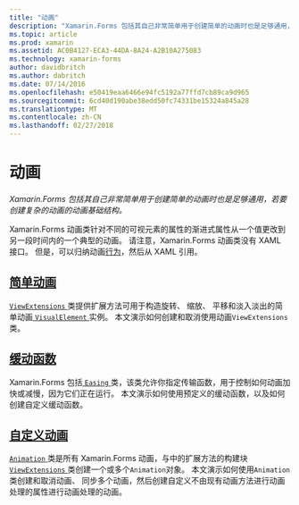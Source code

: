 ```yaml
---
title: "动画"
description: "Xamarin.Forms 包括其自己非常简单用于创建简单的动画时也是足够通用，若要创建复杂的动画的动画基础结构。"
ms.topic: article
ms.prod: xamarin
ms.assetid: AC0B4127-ECA3-44DA-8A24-A2B10A275083
ms.technology: xamarin-forms
author: davidbritch
ms.author: dabritch
ms.date: 07/14/2016
ms.openlocfilehash: e50419eaa6466e94fc5192a77ffd7cb89ca9d965
ms.sourcegitcommit: 6cd40d190abe38edd50fc74331be15324a845a28
ms.translationtype: MT
ms.contentlocale: zh-CN
ms.lasthandoff: 02/27/2018
---
```

# <a name="animation"></a>动画

_Xamarin.Forms 包括其自己非常简单用于创建简单的动画时也是足够通用，若要创建复杂的动画的动画基础结构。_

Xamarin.Forms 动画类针对不同的可视元素的属性的渐进式属性从一个值更改到另一段时间内的一个典型的动画。 请注意，Xamarin.Forms 动画类没有 XAML 接口。 但是，可以归纳动画[行为](~/xamarin-forms/app-fundamentals/behaviors/index.md)，然后从 XAML 引用。

## <a name="simple-animationssimplemd"></a>[简单动画](simple.md)

[ `ViewExtensions` ](https://developer.xamarin.com/api/type/Xamarin.Forms.ViewExtensions/)类提供扩展方法可用于构造旋转、 缩放、 平移和淡入淡出的简单动画[ `VisualElement` ](https://developer.xamarin.com/api/type/Xamarin.Forms.VisualElement/)实例。 本文演示如何创建和取消使用动画`ViewExtensions`类。

## <a name="easing-functionseasingmd"></a>[缓动函数](easing.md)

Xamarin.Forms 包括[ `Easing` ](https://developer.xamarin.com/api/type/Xamarin.Forms.Easing/)类，该类允许你指定传输函数，用于控制如何动画加快或减慢，因为它们正在运行。 本文演示如何使用预定义的缓动函数，以及如何创建自定义缓动函数。

## <a name="custom-animationscustommd"></a>[自定义动画](custom.md)

[ `Animation` ](https://developer.xamarin.com/api/type/Xamarin.Forms.Animation/)类是所有 Xamarin.Forms 动画，与中的扩展方法的构建块[ `ViewExtensions` ](https://developer.xamarin.com/api/type/Xamarin.Forms.ViewExtensions/)类创建一个或多个`Animation`对象。 本文演示如何使用`Animation`类创建和取消动画、 同步多个动画，然后创建自定义不由现有动画方法进行动画处理的属性进行动画处理的动画。

